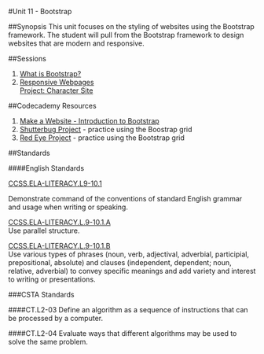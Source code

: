 #Unit 11 - Bootstrap

##Synopsis
This unit focuses on the styling of websites using the Bootstrap framework. The student will pull from the Bootstrap framework to design websites that are modern and responsive. 
 
##Sessions

1. [What is Bootstrap?](sessions/1-whatIsBootstrap)
2. [Responsive Webpages](sessions/2-responsive)  
   [Project: Character Site](sessions/project-character)

##Codecademy Resources

1. [Make a Website - Introduction to Bootstrap](https://www.codecademy.com/en/skills/make-a-website/topics/bootstrap-components)
2. [Shutterbug Project](https://www.codecademy.com/en/courses/html-css-prj/projects/html-css-prj_shutterbugg) - practice using the Boostrap grid
3. [Red Eye Project](https://www.codecademy.com/en/courses/html-css-prj/projects/html-css-prj_red-eye) - practice using the Bootstrap grid

##Standards

####English Standards

[CCSS.ELA-LITERACY.L9-10.1](http://www.corestandards.org/ELA-Literacy/L/9-10/1/)

Demonstrate command of the conventions of standard English grammar and usage when writing or speaking.

[CCSS.ELA-LITERACY.L.9-10.1.A](http://www.corestandards.org/ELA-Literacy/L/9-10/1/a/)  
Use parallel structure.

[CCSS.ELA-LITERACY.L.9-10.1.B](http://www.corestandards.org/ELA-Literacy/L/9-10/1/b/)  
Use various types of phrases (noun, verb, adjectival, adverbial, participial, prepositional, absolute) and clauses (independent, dependent; noun, relative, adverbial) to convey specific meanings and add variety and interest to writing or presentations.

###CSTA Standards

####CT.L2-03
Define an algorithm as a sequence of instructions that can be processed by a computer. 

####CT.L2-04
Evaluate ways that different algorithms may be used to solve the same problem. 


